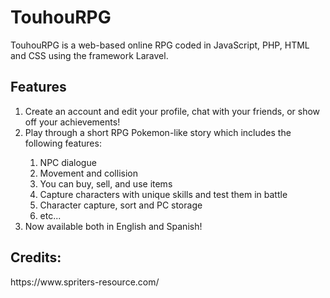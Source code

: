 <h1>TouhouRPG</h1>

TouhouRPG is a web-based online RPG coded in JavaScript, PHP, HTML and CSS using the framework Laravel.


<h2>Features</h2>
<ol>
    <li>Create an account and edit your profile, chat with your friends, or show off your achievements!</li>
    <li>Play through a short RPG Pokemon-like story which includes the following features:</li>
        <ol>
            <li>NPC dialogue</li>
            <li>Movement and collision</li>
            <li>You can buy, sell, and use items</li>
            <li>Capture characters with unique skills and test them in battle</li>
            <li>Character capture, sort and PC storage</li>
            <li>etc...</li>
        </ol>
    <li>Now available both in English and Spanish!</li>
</ol>

<h2>Credits:</h2>
https://www.spriters-resource.com/


            
